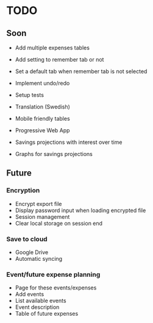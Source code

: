 # TODO

## Soon

- Add multiple expenses tables

- Add setting to remember tab or not
- Set a default tab when remember tab is not selected

- Implement undo/redo

- Setup tests

- Translation (Swedish)

- Mobile friendly tables

- Progressive Web App

- Savings projections with interest over time
- Graphs for savings projections 


## Future

### Encryption
- Encrypt export file
- Display password input when loading encrypted file
- Session management
- Clear local storage on session end

### Save to cloud
- Google Drive
- Automatic syncing

### Event/future expense planning
- Page for these events/expenses
- Add events
- List available events
- Event description
- Table of future expenses
